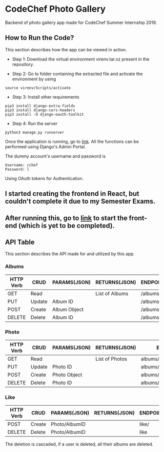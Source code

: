 # CodeChef Photo Gallery
Backend of photo gallery app made for CodeChef Summer Internship 2019.

## How to Run the Code?
This section describes how the app can be viewed in action.

* Step 1: Download the virtual environment virenv.tar.xz present in the repository.

* Step 2: Go to folder containing the extracted file and activate the environment by using
```
source virenv/Scripts/activate
```
* Step 3: Install other requirements
```
pip3 install django-extra-fields
pip3 install django-cors-headers
pip3 install -U django-oauth-toolkit
```
* Step 4: Run the server
```
python3 manage.py runserver
```
Once the application is running, go to [link](http://127.0.0.1:8000/admin/).
All the functions can be performed using Django's Admin Portal.

The dummy account's username and password is  
```
Username: cchef
Password: l
```
Using OAuth tokens for Authentication.

## I started creating the frontend in React, but couldn't complete it due to my Semester Exams.
## After running this, go to [link](https://github.com/gkashish/photo_gallery_app_front_end) to start the front-end (which is yet to be completed).

## API Table
This section describes the API made for and utilized by this app.

### Albums
| HTTP Verb | CRUD   | PARAMS(JSON) | RETURNS(JSON)  | ENDPOINT   |
|-----------|--------|--------------|----------------| -----------|
| GET       | Read   |              | List of Albums | /albums    |
| PUT       | Update | Album ID     |                | /albums    |
| POST      | Create | Album Object |                | /albums    |
| DELETE    | Delete | Album ID     |                | /albums    |

### Photo 
| HTTP Verb | CRUD   | PARAMS(JSON) | RETURNS(JSON)  | ENDPOINT                 |
|-----------|--------|--------------|----------------| -------------------------|
| GET       | Read   |              | List of Photos | albums/<int:pk>/photos/  |
| PUT       | Update | Photo ID     |                | albums/<int:pk>/addphoto/|
| POST      | Create | Photo Object |                | albums/<int:pk>/photos/  |
| DELETE    | Delete | Photo ID     |                | albums/<int:pk>/photos/  |

### Like 
| HTTP Verb | CRUD   | PARAMS(JSON) | RETURNS(JSON)  | ENDPOINT                 |
|-----------|--------|--------------|----------------| -------------------------|
| POST      | Create | Photo/AlbumID|                | like/                    |
| DELETE    | Delete | Photo/AlbumID|                | like                     |

The deletion is cascaded, if a user is deleted, all their albums are deleted.
